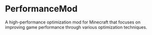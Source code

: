 # PerformanceMod
A high-performance optimization mod for Minecraft that focuses on improving game performance through various optimization techniques.
